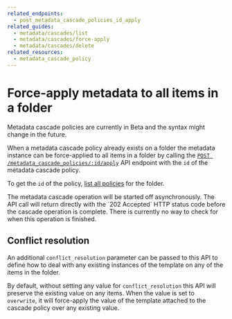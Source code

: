 ```yaml
---
related_endpoints:
  - post_metadata_cascade_policies_id_apply
related_guides:
  - metadata/cascades/list
  - metadata/cascades/force-apply
  - metadata/cascades/delete
related_resources:
  - metadata_cascade_policy
---
```


# Force-apply metadata to all items in a folder

<Message warning>
  Metadata cascade policies are currently in Beta and the syntax might change in
  the future.
</Message>

When a metadata cascade policy already exists on a folder the metadata instance
can be force-applied to all items in a folder by calling the
[`POST /metadata_cascade_policies/:id/apply`][e_post] API endpoint with the
`id` of the metadata cascade policy.

<Samples id='post_metadata_cascade_policies_id_apply' />

<Message>

  To get the `id` of the policy,
  [list all policies][g_list_policies] for the folder.

</Message>

<Message warning>
  The metadata cascade operation will be started off asynchronously. The API
  call will return directly with the `202 Accepted` HTTP status code before
  the cascade operation is complete. There is currently no way to check for when
  this operation is finished.
</Message>

## Conflict resolution

An additional `conflict_resolution` parameter can be passed to this API to
define how to deal with any existing instances of the template on any of the
items in the folder.

By default, without setting any value for `conflict_resolution` this API will
preserve the existing value on any items. When the value is set to `overwrite`,
it will force-apply the value of the template attached to the cascade policy
over any existing value.

[e_post]: e://post_metadata_cascade_policies_id_apply
[g_list_policies]: g://metadata/cascades/list
